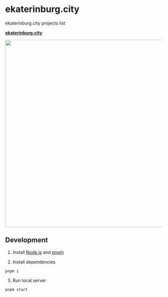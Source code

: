 # ekaterinburg.city

ekaterinburg.city projects list

**[ekaterinburg.city](https://ekaterinburg.city)** 

<img width="598" alt="" src="https://github.com/ekaterinburgdev/ekaterinburg.city/assets/22644149/3c7dadc1-131f-46e3-bb07-9b1738ced4fc">


## Development

1. Install [Node.js](https://nodejs.org/en/download/) and [pnpm](https://www.npmjs.com/package/pnpm#user-content-installation)

2. Install dependencies
```
pnpm i
```

3. Run local server
```
pnpm start
```
